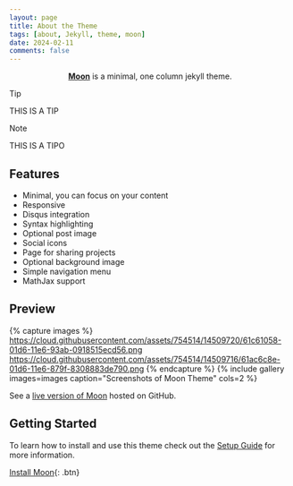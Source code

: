 ```yaml
---
layout: page
title: About the Theme
tags: [about, Jekyll, theme, moon]
date: 2024-02-11
comments: false
---
```


<center><a href="http://TolgaTatli.github.io/Moonrise"><b>Moon</b></a> is a minimal, one column jekyll theme.</center>

> [!TIP]
> THIS IS A TIP


> [!NOTE]
> THIS IS A TIPO


## Features

-   Minimal, you can focus on your content
-   Responsive
-   Disqus integration
-   Syntax highlighting
-   Optional post image
-   Social icons
-   Page for sharing projects
-   Optional background image
-   Simple navigation menu
-   MathJax support

## Preview

{% capture images %}
https://cloud.githubusercontent.com/assets/754514/14509720/61c61058-01d6-11e6-93ab-0918515ecd56.png
https://cloud.githubusercontent.com/assets/754514/14509716/61ac6c8e-01d6-11e6-879f-8308883de790.png
{% endcapture %}
{% include gallery images=images caption="Screenshots of Moon Theme" cols=2 %}

See a [live version of Moon](http://TolgaTatli.github.io/Moonrise) hosted on GitHub.

## Getting Started

To learn how to install and use this theme check out the [Setup Guide](http://taylantatli.me/Moon/moon-theme/) for more information.

[Install Moon](https://github.com/TolgaTatli/Moonrise){: .btn}
